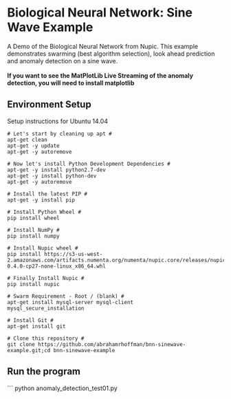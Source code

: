 # Biological Neural Network: Sine Wave Example
A Demo of the Biological Neural Network from Nupic. This example demonstrates swarming (best algorithm selection), look ahead prediction and anomaly detection on a sine wave. <br>
<br>
<b>If you want to see the MatPlotLib Live Streaming of the anomaly detection, you will need to install matplotlib</b>

<h2>Environment Setup</h2>
Setup instructions for Ubuntu 14.04

```
# Let's start by cleaning up apt #
apt-get clean
apt-get -y update
apt-get -y autoremove

# Now let's install Python Development Dependencies #
apt-get -y install python2.7-dev
apt-get -y install python-dev
apt-get -y autoremove

# Install the latest PIP #
apt-get -y install pip

# Install Python Wheel #
pip install wheel

# Install NumPy #
pip install numpy

# Install Nupic wheel # 	
pip install https://s3-us-west-2.amazonaws.com/artifacts.numenta.org/numenta/nupic.core/releases/nupic.bindings/nupic.bindings-0.4.0-cp27-none-linux_x86_64.whl

# Finally Install Nupic #
pip install nupic

# Swarm Requirement - Root / (blank) #
apt-get install mysql-server mysql-client
mysql_secure_installation

# Install Git #
apt-get install git

# Clone this repository #
git clone https://github.com/abrahamrhoffman/bnn-sinewave-example.git;cd bnn-sinewave-example
```
<h2>Run the program</h2>
```
python anomaly_detection_test01.py
